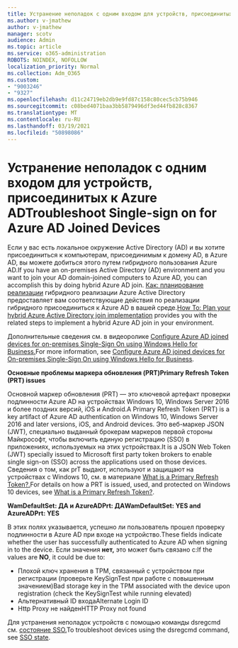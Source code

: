 ```yaml
---
title: Устранение неполадок с одним входом для устройств, присоединитых к Azure AD
ms.author: v-jmathew
author: v-jmathew
manager: scotv
audience: Admin
ms.topic: article
ms.service: o365-administration
ROBOTS: NOINDEX, NOFOLLOW
localization_priority: Normal
ms.collection: Adm_O365
ms.custom:
- "9003246"
- "9327"
ms.openlocfilehash: d11c24719eb2db9e9fd87c158c80cec5cb75b946
ms.sourcegitcommit: c08bed4071baa3bb5879496df3ed44fb828c8367
ms.translationtype: MT
ms.contentlocale: ru-RU
ms.lasthandoff: 03/19/2021
ms.locfileid: "50898086"
---
```

# <a name="troubleshoot-single-sign-on-for-azure-ad-joined-devices"></a><span data-ttu-id="fe78a-102">Устранение неполадок с одним входом для устройств, присоединитых к Azure AD</span><span class="sxs-lookup"><span data-stu-id="fe78a-102">Troubleshoot Single-sign on for Azure AD Joined Devices</span></span>

<span data-ttu-id="fe78a-103">Если у вас есть локальное окружение Active Directory (AD) и вы хотите присоединиться к компьютерам, присоединимым к домену AD, в Azure AD, вы можете добиться этого путем гибридного пользования Azure AD.</span><span class="sxs-lookup"><span data-stu-id="fe78a-103">If you have an on-premises Active Directory (AD) environment and you want to join your AD domain-joined computers to Azure AD, you can accomplish this by doing hybrid Azure AD join.</span></span> <span data-ttu-id="fe78a-104">[Как: планирование реализации](https://docs.microsoft.com/azure/active-directory/devices/hybrid-azuread-join-plan) гибридного реализации Azure Active Directory предоставляет вам соответствующие действия по реализации гибридного присоединиться к Azure AD в вашей среде.</span><span class="sxs-lookup"><span data-stu-id="fe78a-104">[How To: Plan your hybrid Azure Active Directory join implementation](https://docs.microsoft.com/azure/active-directory/devices/hybrid-azuread-join-plan) provides you with the related steps to implement a hybrid Azure AD join in your environment.</span></span>

<span data-ttu-id="fe78a-105">Дополнительные сведения см. в видеоролике [Configure Azure AD joined devices for on-premises Single-Sign On using Windows Hello for Business.](https://docs.microsoft.com/windows/security/identity-protection/hello-for-business/hello-hybrid-aadj-sso-base)</span><span class="sxs-lookup"><span data-stu-id="fe78a-105">For more information, see [Configure Azure AD joined devices for On-premises Single-Sign On using Windows Hello for Business](https://docs.microsoft.com/windows/security/identity-protection/hello-for-business/hello-hybrid-aadj-sso-base).</span></span>

<span data-ttu-id="fe78a-106">**Основные проблемы маркера обновления (PRT)**</span><span class="sxs-lookup"><span data-stu-id="fe78a-106">**Primary Refresh Token (PRT) issues**</span></span>

<span data-ttu-id="fe78a-107">Основной маркер обновления (PRT) — это ключевой артефакт проверки подлинности Azure AD на устройствах Windows 10, Windows Server 2016 и более поздних версий, iOS и Android.</span><span class="sxs-lookup"><span data-stu-id="fe78a-107">A Primary Refresh Token (PRT) is a key artifact of Azure AD authentication on Windows 10, Windows Server 2016 and later versions, iOS, and Android devices.</span></span> <span data-ttu-id="fe78a-108">Это веб-маркер JSON (JWT), специально выданный брокерам маркеров первой стороны Майкрософт, чтобы включить единую регистрацию (SSO) в приложениях, используемых на этих устройствах.</span><span class="sxs-lookup"><span data-stu-id="fe78a-108">It is a JSON Web Token (JWT) specially issued to Microsoft first party token brokers to enable single sign-on (SSO) across the applications used on those devices.</span></span> <span data-ttu-id="fe78a-109">Сведения о том, как prT выдают, используют и защищают на устройствах с Windows 10, см. в материале [What is a Primary Refresh Token?.](https://docs.microsoft.com/azure/active-directory/devices/concept-primary-refresh-token)</span><span class="sxs-lookup"><span data-stu-id="fe78a-109">For details on how a PRT is issued, used, and protected on Windows 10 devices, see [What is a Primary Refresh Token?](https://docs.microsoft.com/azure/active-directory/devices/concept-primary-refresh-token).</span></span>

<span data-ttu-id="fe78a-110">**WamDefaultSet: ДА и AzureADPrt: ДА**</span><span class="sxs-lookup"><span data-stu-id="fe78a-110">**WamDefaultSet: YES and AzureADPrt: YES**</span></span>

<span data-ttu-id="fe78a-111">В этих полях указывается, успешно ли пользователь прошел проверку подлинности в Azure AD при входе на устройство.</span><span class="sxs-lookup"><span data-stu-id="fe78a-111">These fields indicate whether the user has successfully authenticated to Azure AD when signing in to the device.</span></span> <span data-ttu-id="fe78a-112">Если значения **нет,** это может быть связано с:</span><span class="sxs-lookup"><span data-stu-id="fe78a-112">If the values are **NO**, it could be due to:</span></span>

- <span data-ttu-id="fe78a-113">Плохой ключ хранения в TPM, связанный с устройством при регистрации (проверьте KeySignTest при работе с повышенным значением)</span><span class="sxs-lookup"><span data-stu-id="fe78a-113">Bad storage key in the TPM associated with the device upon registration (check the KeySignTest while running elevated)</span></span>
- <span data-ttu-id="fe78a-114">Альтернативный ID входа</span><span class="sxs-lookup"><span data-stu-id="fe78a-114">Alternate Login ID</span></span>
- <span data-ttu-id="fe78a-115">Http Proxy не найден</span><span class="sxs-lookup"><span data-stu-id="fe78a-115">HTTP Proxy not found</span></span>

<span data-ttu-id="fe78a-116">Для устранения неполадок устройств с помощью команды dsregcmd см. [состояние SSO.](https://docs.microsoft.com/azure/active-directory/devices/troubleshoot-device-dsregcmd#sso-state)</span><span class="sxs-lookup"><span data-stu-id="fe78a-116">To troubleshoot devices using the dsregcmd command, see [SSO state](https://docs.microsoft.com/azure/active-directory/devices/troubleshoot-device-dsregcmd#sso-state).</span></span>
